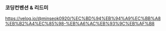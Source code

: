 ### 코딩컨벤션 & 리드미

https://velog.io/@minseok0920/%EC%BD%94%EB%94%A9%EC%BB%A8%EB%B2%A4%EC%85%98-%EB%A6%AC%EB%93%9C%EB%AF%B8
